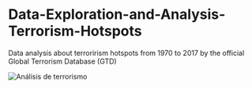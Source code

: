 # Data-Exploration-and-Analysis-Terrorism-Hotspots
Data analysis about terrorirism hotspots from 1970 to 2017 by the official Global Terrorism Database (GTD)

![Análisis de terrorismo](images/Terorrism_analysis.png)
